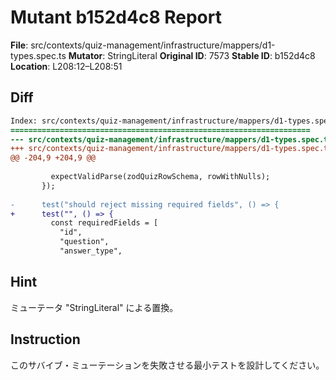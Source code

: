 # Mutant b152d4c8 Report

**File**: src/contexts/quiz-management/infrastructure/mappers/d1-types.spec.ts
**Mutator**: StringLiteral
**Original ID**: 7573
**Stable ID**: b152d4c8
**Location**: L208:12–L208:51

## Diff

```diff
Index: src/contexts/quiz-management/infrastructure/mappers/d1-types.spec.ts
===================================================================
--- src/contexts/quiz-management/infrastructure/mappers/d1-types.spec.ts	original
+++ src/contexts/quiz-management/infrastructure/mappers/d1-types.spec.ts	mutated #7573
@@ -204,9 +204,9 @@
 
         expectValidParse(zodQuizRowSchema, rowWithNulls);
       });
 
-      test("should reject missing required fields", () => {
+      test("", () => {
         const requiredFields = [
           "id",
           "question",
           "answer_type",
```

## Hint

ミューテータ "StringLiteral" による置換。

## Instruction

このサバイブ・ミューテーションを失敗させる最小テストを設計してください。
